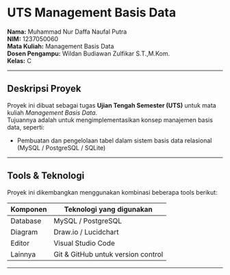 # UTS Management Basis Data
**Nama:** Muhammad Nur Daffa Naufal Putra  
**NIM:** 1237050060  
**Mata Kuliah:** Management Basis Data  
**Dosen Pengampu:** Wildan Budiawan Zulfikar S.T.,M.Kom.  
**Kelas:** C

---

## Deskripsi Proyek
Proyek ini dibuat sebagai tugas **Ujian Tengah Semester (UTS)** untuk mata kuliah *Management Basis Data*.  
Tujuannya adalah untuk mengimplementasikan konsep manajemen basis data, seperti:
- Pembuatan dan pengelolaan tabel dalam sistem basis data relasional (MySQL / PostgreSQL / SQLite)
---

## Tools & Teknologi
Proyek ini dikembangkan menggunakan kombinasi beberapa tools berikut:

| Komponen | Teknologi yang digunakan |
|-----------|---------------------------|
| Database | MySQL / PostgreSQL |
| Diagram | Draw.io / Lucidchart |
| Editor | Visual Studio Code |
| Lainnya | Git & GitHub untuk version control |

---

